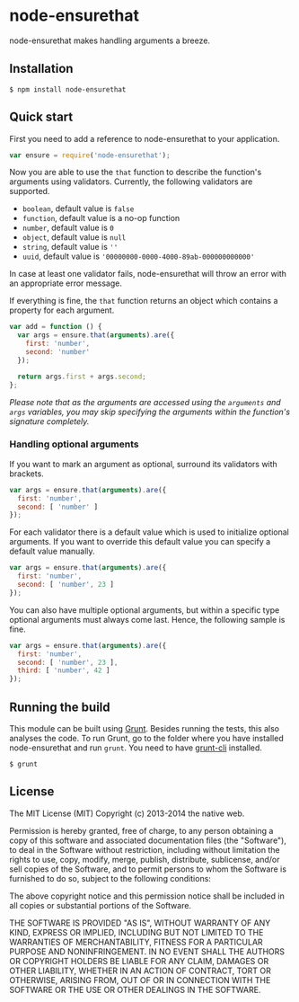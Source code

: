 # node-ensurethat

node-ensurethat makes handling arguments a breeze.

## Installation

    $ npm install node-ensurethat

## Quick start

First you need to add a reference to node-ensurethat to your application.

```javascript
var ensure = require('node-ensurethat');
```

Now you are able to use the `that` function to describe the function's arguments using validators. Currently, the following validators are supported.

- `boolean`, default value is `false`
- `function`, default value is a no-op function
- `number`, default value is `0`
- `object`, default value is `null`
- `string`, default value is `''`
- `uuid`, default value is `'00000000-0000-4000-89ab-000000000000'`

In case at least one validator fails, node-ensurethat will throw an error with an appropriate error message.

If everything is fine, the `that` function returns an object which contains a property for each argument.

```javascript
var add = function () {
  var args = ensure.that(arguments).are({
    first: 'number',
    second: 'number'
  });

  return args.first + args.second;
};
```

*Please note that as the arguments are accessed using the `arguments` and `args` variables, you may skip specifying the arguments within the function's signature completely.*

### Handling optional arguments

If you want to mark an argument as optional, surround its validators with brackets.

```javascript
var args = ensure.that(arguments).are({
  first: 'number',
  second: [ 'number' ]
});
```

For each validator there is a default value which is used to initialize optional arguments. If you want to override this default value you can specify a default value manually.

```javascript
var args = ensure.that(arguments).are({
  first: 'number',
  second: [ 'number', 23 ]
});
```

You can also have multiple optional arguments, but within a specific type optional arguments must always come last. Hence, the following sample is fine.

```javascript
var args = ensure.that(arguments).are({
  first: 'number',
  second: [ 'number', 23 ],
  third: [ 'number', 42 ]
});
```

## Running the build

This module can be built using [Grunt](http://gruntjs.com/). Besides running the tests, this also analyses the code. To run Grunt, go to the folder where you have installed node-ensurethat and run `grunt`. You need to have [grunt-cli](https://github.com/gruntjs/grunt-cli) installed.

    $ grunt

## License

The MIT License (MIT)
Copyright (c) 2013-2014 the native web.

Permission is hereby granted, free of charge, to any person obtaining a copy of this software and associated documentation files (the "Software"), to deal in the Software without restriction, including without limitation the rights to use, copy, modify, merge, publish, distribute, sublicense, and/or sell copies of the Software, and to permit persons to whom the Software is furnished to do so, subject to the following conditions:

The above copyright notice and this permission notice shall be included in all copies or substantial portions of the Software.

THE SOFTWARE IS PROVIDED "AS IS", WITHOUT WARRANTY OF ANY KIND, EXPRESS OR IMPLIED, INCLUDING BUT NOT LIMITED TO THE WARRANTIES OF MERCHANTABILITY, FITNESS FOR A PARTICULAR PURPOSE AND NONINFRINGEMENT. IN NO EVENT SHALL THE AUTHORS OR COPYRIGHT HOLDERS BE LIABLE FOR ANY CLAIM, DAMAGES OR OTHER LIABILITY, WHETHER IN AN ACTION OF CONTRACT, TORT OR OTHERWISE, ARISING FROM, OUT OF OR IN CONNECTION WITH THE SOFTWARE OR THE USE OR OTHER DEALINGS IN THE SOFTWARE.
